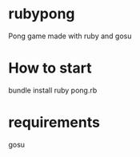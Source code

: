 rubypong
========

Pong game made with ruby and gosu

How to start
===
bundle install
ruby pong.rb

requirements
===
gosu
